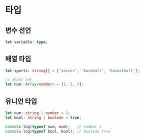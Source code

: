 # 타입

## 변수 선언

``` typescript
let variable: type;
```

## 배열 타입

``` typescript
let sports: string[] = ['soccer', 'baseball', 'basketball'];

// 제너릭 사용
let num: Array<number> = [1, 2, 3];
```

## 유니언 타입

``` typescript
let num: string | number = 1;
let bool: string | boolean = true;

console.log(typeof num, num);   // number 1
console.log(typeof bool, bool); // boolean true
```